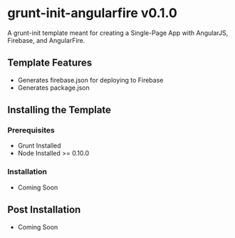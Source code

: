grunt-init-angularfire v0.1.0
=============================

A grunt-init template meant for creating a Single-Page App with AngularJS, Firebase, and AngularFire.

## Template Features
* Generates firebase.json for deploying to Firebase
* Generates package.json

## Installing the Template

### Prerequisites
* Grunt Installed
* Node Installed >= 0.10.0

### Installation
* Coming Soon

## Post Installation
* Coming Soon

